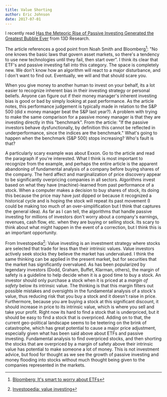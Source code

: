 ```yaml
---
title: Value Shorting
author: Eric Johnson
date: 2017-07-01
---
```


I recently read [Has the Meteoric Rise of Passive Investing Generated the Greatest Bubble Ever](https://latest.13d.com/has-the-meteoric-rise-of-passive-investing-generated-the-greatest-bubble-ever-257200fe5caf) from 13D Research.

The article references a good point from Noah Smith and Bloomberg[^1]: "No one knows the basic laws that govern asset markets, so there's a tendency to use new technologies until they fail, then start over". I think its clear that ETF's and passive investing fall into this category. The space is completely new. We don't know how an algorithm will react to a major disturbance, and I don't want to find out. Eventually, we will and that should scare you.

When you give money to another human to invest on your behalf, its a lot easier to recognize inherent bias in their investing strategy or personal beliefs. Anyone can figure out if their money manager's inherent investing bias is good or bad by simply looking at past performance. As the article notes, this performance judgement is typically made in relation to the S&P 500 (did x money manager beat the S&P last year?). A problem with trying to make the same comparison for a passive money manager is that they are investing directly in this "benchmark". From the article: "If the passive investors behave dysfunctionally, by definition this cannot be reflected in underperformance, since the indices are the benchmark." What's going to happen when the benchmark (S&P 500) stops increasing? Who's fault is that?

A particularly scary example was about Exxon. Go to the article and read the paragraph if you're interested. What I think is most important to recognize from the example, and perhaps the entire article is the apparent abandoning of fundamental analysis of a company before buying shares of the company. The herd affect and marginalization of price discovery appear to be significantly overpricing companies in all sectors. Algorithms invest based on what they have (machine)-learned from past performance of a stock. When a computer makes a decision to buy shares of stock, its doing this because the price may have just dipped or because it recognized a historical cycle and is hoping the stock will repeat its past movement (I could be making too much of an over-simplification but I think that captures the general idea). As far as I can tell, the algorithms that handle passive investing for millions of investors don't worry about a company's earnings, revenues, cash flow, etc. when they are buying or selling stock. Its scary to think about what might happen in the event of a correction, but I think this is an important opportunity.

From Investopedia[^2]: Value investing is an investment strategy where stocks are selected that trade for less than their intrinsic values. Value investors actively seek stocks they believe the market has undervalued. I think the same thinking can be applied in the present market, but for securities that the market has significantly overvalued. As has been popularized by legendary investors (Dodd, Graham, Buffet, Klarman, others), the margin of safety is a guideline to help decide when it is a good time to buy a stock. An investor should only purchase a stock when it is priced at a *margin of safety* below its intrinsic value. The thinking is that this margin filters out possible mistakes and oversights in the fundamental analysis of a stock's value, thus reducing risk that you buy a stock and it doesn't raise in price. Furthermore, because you are buying a stock at this significant discount, it should increase in price to its intrinsic value, which is where you sell and take your profit. Right now its hard to find a stock that is underpriced, but it should be easy to find a stock that is overpriced. Adding on to that, the current geo-political landscape seems to be teetering on the brink of catastrophe, which has great potential to cause a major price adjustment, especially given what has been said above about ETFs and passive investing. Fundamental analysis to find overpriced stocks, and then shorting the stocks that are overpriced by a margin of safety above their intrinsic value has potential to make someone a lot of money. This is not investment advice, but food for thought as we see the growth of passive investing and money flooding into stocks without much thought being given to the companies represented in the markets. 

[^1]: [Bloomberg: It's smart to worry about ETFs](https://www.bloomberg.com/view/articles/2017-06-05/it-s-smart-to-worry-about-etfs)
[^2]: [Investopedia: value investing](http://www.investopedia.com/terms/v/valueinvesting.asp)
